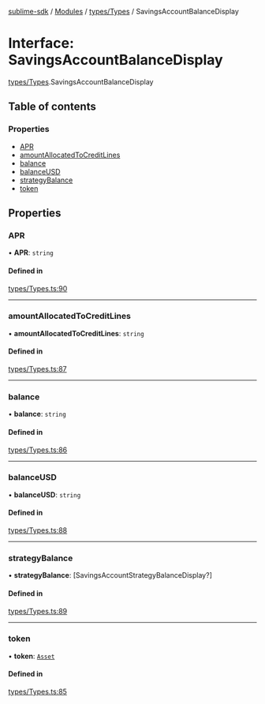 [sublime-sdk](../README.md) / [Modules](../modules.md) / [types/Types](../modules/types_Types.md) / SavingsAccountBalanceDisplay

# Interface: SavingsAccountBalanceDisplay

[types/Types](../modules/types_Types.md).SavingsAccountBalanceDisplay

## Table of contents

### Properties

- [APR](types_Types.SavingsAccountBalanceDisplay.md#apr)
- [amountAllocatedToCreditLines](types_Types.SavingsAccountBalanceDisplay.md#amountallocatedtocreditlines)
- [balance](types_Types.SavingsAccountBalanceDisplay.md#balance)
- [balanceUSD](types_Types.SavingsAccountBalanceDisplay.md#balanceusd)
- [strategyBalance](types_Types.SavingsAccountBalanceDisplay.md#strategybalance)
- [token](types_Types.SavingsAccountBalanceDisplay.md#token)

## Properties

### APR

• **APR**: `string`

#### Defined in

[types/Types.ts:90](https://github.com/sublime-finance/sublime-sdk/blob/b302b75/src/types/Types.ts#L90)

___

### amountAllocatedToCreditLines

• **amountAllocatedToCreditLines**: `string`

#### Defined in

[types/Types.ts:87](https://github.com/sublime-finance/sublime-sdk/blob/b302b75/src/types/Types.ts#L87)

___

### balance

• **balance**: `string`

#### Defined in

[types/Types.ts:86](https://github.com/sublime-finance/sublime-sdk/blob/b302b75/src/types/Types.ts#L86)

___

### balanceUSD

• **balanceUSD**: `string`

#### Defined in

[types/Types.ts:88](https://github.com/sublime-finance/sublime-sdk/blob/b302b75/src/types/Types.ts#L88)

___

### strategyBalance

• **strategyBalance**: [SavingsAccountStrategyBalanceDisplay?]

#### Defined in

[types/Types.ts:89](https://github.com/sublime-finance/sublime-sdk/blob/b302b75/src/types/Types.ts#L89)

___

### token

• **token**: [`Asset`](types_Types.Asset.md)

#### Defined in

[types/Types.ts:85](https://github.com/sublime-finance/sublime-sdk/blob/b302b75/src/types/Types.ts#L85)
